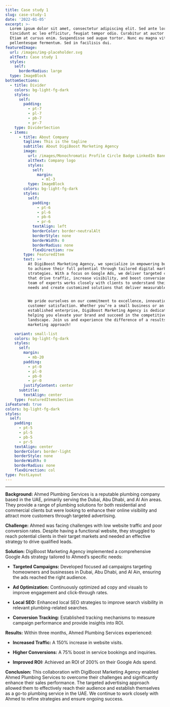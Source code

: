 ```yaml
---
title: Case study 1
slug: case-study-1
date: '2022-01-05'
excerpt: >-
  Lorem ipsum dolor sit amet, consectetur adipiscing elit. Sed ante lorem,
  tincidunt ac leo efficitur, feugiat tempor odio. Curabitur at auctor sapien.
  Etiam at cursus enim. Suspendisse sed augue tortor. Nunc eu magna vitae lorem
  pellentesque fermentum. Sed in facilisis dui.
featuredImage:
  url: /images/img-placeholder.svg
  altText: Case study 1
  styles:
    self:
      borderRadius: large
  type: ImageBlock
bottomSections:
  - title: Divider
    colors: bg-light-fg-dark
    styles:
      self:
        padding:
          - pt-7
          - pl-7
          - pb-7
          - pr-7
    type: DividerSection
  - items:
      - title: About Company
        tagline: This is the tagline
        subtitle: About DigiBoost Marketing Agency
        image:
          url: /images/Monochromatic Profile Circle Badge LinkedIn Banner.png
          altText: Company logo
          styles:
            self:
              margin:
                - ml-3
          type: ImageBlock
        colors: bg-light-fg-dark
        styles:
          self:
            padding:
              - pt-6
              - pl-6
              - pb-6
              - pr-6
            textAlign: left
            borderColor: border-neutralAlt
            borderStyle: none
            borderWidth: 0
            borderRadius: none
            flexDirection: row
        type: FeaturedItem
        text: >+
          At DigiBoost Marketing Agency, we specialize in empowering businesses
          to achieve their full potential through tailored digital marketing
          strategies. With a focus on Google Ads, we deliver targeted campaigns
          that drive traffic, increase visibility, and boost conversions. Our
          team of experts works closely with clients to understand their unique
          needs and create customized solutions that deliver measurable results.


          We pride ourselves on our commitment to excellence, innovation, and
          customer satisfaction. Whether you’re a small business or an
          established enterprise, DigiBoost Marketing Agency is dedicated to
          helping you elevate your brand and succeed in the competitive digital
          landscape. Join us and experience the difference of a results-driven
          marketing approach!

    variant: small-list
    colors: bg-light-fg-dark
    styles:
      self:
        margin:
          - mb-20
        padding:
          - pt-0
          - pl-0
          - pb-0
          - pr-0
        justifyContent: center
      subtitle:
        textAlign: center
    type: FeaturedItemsSection
isFeatured: true
colors: bg-light-fg-dark
styles:
  self:
    padding:
      - pt-5
      - pl-5
      - pb-5
      - pr-5
    textAlign: center
    borderColor: border-light
    borderStyle: none
    borderWidth: 0
    borderRadius: none
    flexDirection: col
type: PostLayout
---
```

***

**Background:**
Ahmed Plumbing Services is a reputable plumbing company based in the UAE, primarily serving the Dubai, Abu Dhabi, and Al Ain areas. They provide a range of plumbing solutions for both residential and commercial clients but were looking to enhance their online visibility and attract more customers through targeted advertising.

**Challenge:**
Ahmed was facing challenges with low website traffic and poor conversion rates. Despite having a functional website, they struggled to reach potential clients in their target markets and needed an effective strategy to drive qualified leads.

**Solution:**
DigiBoost Marketing Agency implemented a comprehensive Google Ads strategy tailored to Ahmed’s specific needs:

*   **Targeted Campaigns:** Developed focused ad campaigns targeting homeowners and businesses in Dubai, Abu Dhabi, and Al Ain, ensuring the ads reached the right audience.

*   **Ad Optimization:** Continuously optimized ad copy and visuals to improve engagement and click-through rates.

*   **Local SEO:** Enhanced local SEO strategies to improve search visibility in relevant plumbing-related searches.

*   **Conversion Tracking:** Established tracking mechanisms to measure campaign performance and provide insights into ROI.

**Results:**
Within three months, Ahmed Plumbing Services experienced:

*   **Increased Traffic:** A 150% increase in website visits.

*   **Higher Conversions:** A 75% boost in service bookings and inquiries.

*   **Improved ROI:** Achieved an ROI of 200% on their Google Ads spend.

**Conclusion:**
This collaboration with DigiBoost Marketing Agency enabled Ahmed Plumbing Services to overcome their challenges and significantly enhance their sales performance. The targeted advertising approach allowed them to effectively reach their audience and establish themselves as a go-to plumbing service in the UAE. We continue to work closely with Ahmed to refine strategies and ensure ongoing success.
